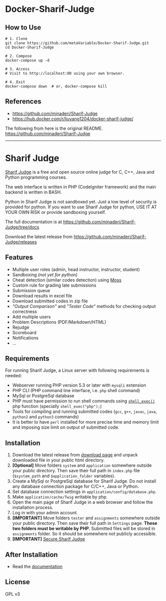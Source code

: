 # Docker-Sharif-Judge

## How to Use
```
# 1. Clone
git clone https://github.com/metaVariable/Docker-Sharif-Judge.git
cd Docker-Sharif-Judge

# 2. Compose
docker-compose up -d

# 3. Access
# Visit to http://localhost:80 using your own browser.

# 4. Exit
docker-compose down  # or, docker-compose kill
```

## References
* https://github.com/mjnaderi/Sharif-Judge
* https://hub.docker.com/r/liuyang1204/docker-sharif-judge/


The following from here is the original README.  
https://github.com/mjnaderi/Sharif-Judge

----

# Sharif Judge

[Sharif Judge](https://github.com/mjnaderi/Sharif-Judge) is a free and open source online judge for C, C++, Java and
Python programming courses.

The web interface is written in PHP (CodeIgniter framework) and the main backend is written in BASH.

Python in Sharif Judge is not sandboxed yet. Just a low level of security is provided for python.
If you want to use Sharif Judge for python, USE IT AT YOUR OWN RISK or provide sandboxing yourself.

The full documentation is at https://github.com/mjnaderi/Sharif-Judge/tree/docs

Download the latest release from https://github.com/mjnaderi/Sharif-Judge/releases

## Features
  * Multiple user roles (admin, head instructor, instructor, student)
  * Sandboxing _(not yet for python)_
  * Cheat detection (similar codes detection) using [Moss](http://theory.stanford.edu/~aiken/moss/)
  * Custom rule for grading late submissions
  * Submission queue
  * Download results in excel file
  * Download submitted codes in zip file
  * _"Output Comparison"_ and _"Tester Code"_ methods for checking output correctness
  * Add multiple users
  * Problem Descriptions (PDF/Markdown/HTML)
  * Rejudge
  * Scoreboard
  * Notifications
  * ...

## Requirements

For running Sharif Judge, a Linux server with following requirements is needed:

  * Webserver running PHP version 5.3 or later with `mysqli` extension
  * PHP CLI (PHP command line interface, i.e. `php` shell command)
  * MySql or PostgreSql database
  * PHP must have permission to run shell commands using [`shell_exec()`](http://www.php.net/manual/en/function.shell-exec.php) php function (specially `shell_exec("php");`)
  * Tools for compiling and running submitted codes (`gcc`, `g++`, `javac`, `java`, `python2` and `python3` commands)
  * It is better to have `perl` installed for more precise time and memory limit and imposing size limit on output of submitted code.

## Installation

  1. Download the latest release from [download page](https://github.com/mjnaderi/Sharif-Judge/releases) and unpack downloaded file in your public html directory.
  2. **[Optional]** Move folders `system` and `application` somewhere outside your public directory. Then save their full path in `index.php` file (`$system_path` and `$application_folder` variables).
  3. Create a MySql or PostgreSql database for Sharif Judge. Do not install any database connection package for C/C++, Java or Python.
  4. Set database connection settings in `application/config/database.php`.
  5. Make `application/cache/Twig` writable by php.
  6. Open the main page of Sharif Judge in a web browser and follow the installation process.
  7. Log in with your admin account.
  8. **[IMPORTANT]** Move folders `tester` and `assignments` somewhere outside your public directory. Then save their full path in `Settings` page. **These two folders must be writable by PHP.** Submitted files will be stored in `assignments` folder. So it should be somewhere not publicly accessible.
  9. **[IMPORTANT]** [Secure Sharif Judge](https://github.com/mjnaderi/Sharif-Judge/blob/docs/v1.4/security.md)

## After Installation

  * Read the [documentation](https://github.com/mjnaderi/Sharif-Judge/tree/docs)

## License

GPL v3

